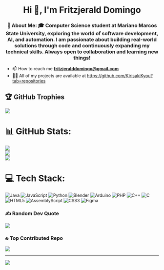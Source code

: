 <h1 align="center"> Hi 👋, I'm Fritzjerald Domingo</h1>

<h3 align="center"> 💫 About Me:
🎓 Computer Science student at Mariano Marcos State University, exploring the world of software development, AI, and automation. I am passionate about building real-world solutions through code and continuously expanding my technical skills. Always open to collaboration and learning new things!</h3>

- 📫 How to reach me **fritzjeralddomingo@gmail.com**
- 👨‍💻 All of my projects are available at https://github.com/KirisakiKyou?tab=repositories
## 🏆 GitHub Trophies
![](https://github-profile-trophy.vercel.app/?username=KirisakiKyou&theme=ambient_gradient&no-frame=true&no-bg=false&margin-w=4)

# 📊 GitHub Stats:
![](https://github-readme-stats.vercel.app/api?username=KirisakiKyou&theme=ambient_gradient&hide_border=false&include_all_commits=true&count_private=true)<br/>
![](https://github-readme-streak-stats.herokuapp.com/?user=KirisakiKyou&theme=ambient_gradient&hide_border=false)<br/>
![](https://github-readme-stats.vercel.app/api/top-langs/?username=KirisakiKyou&theme=ambient_gradient&hide_border=false&include_all_commits=true&count_private=true&layout=compact)

# 💻 Tech Stack:
![Java](https://img.shields.io/badge/java-%23ED8B00.svg?style=flat&logo=openjdk&logoColor=white) ![JavaScript](https://img.shields.io/badge/javascript-%23323330.svg?style=flat&logo=javascript&logoColor=%23F7DF1E) ![Python](https://img.shields.io/badge/python-3670A0?style=flat&logo=python&logoColor=ffdd54) ![Blender](https://img.shields.io/badge/blender-%23F5792A.svg?style=flat&logo=blender&logoColor=white) ![Arduino](https://img.shields.io/badge/-Arduino-00979D?style=flat&logo=Arduino&logoColor=white) ![PHP](https://img.shields.io/badge/php-%23777BB4.svg?style=flat&logo=php&logoColor=white) ![C++](https://img.shields.io/badge/c++-%2300599C.svg?style=flat&logo=c%2B%2B&logoColor=white) ![C](https://img.shields.io/badge/c-%2300599C.svg?style=flat&logo=c&logoColor=white) ![HTML5](https://img.shields.io/badge/html5-%23E34F26.svg?style=flat&logo=html5&logoColor=white) ![AssemblyScript](https://img.shields.io/badge/assembly%20script-%23000000.svg?style=flat&logo=assemblyscript&logoColor=white) ![CSS3](https://img.shields.io/badge/css3-%231572B6.svg?style=flat&logo=css3&logoColor=white) ![Figma](https://img.shields.io/badge/figma-%23F24E1E.svg?style=flat&logo=figma&logoColor=white)

### ✍️ Random Dev Quote
![](https://quotes-github-readme.vercel.app/api?type=horizontal&theme=light)

### 🔝 Top Contributed Repo
![](https://github-contributor-stats.vercel.app/api?username=KirisakiKyou&limit=5&theme=ambient_gradient&combine_all_yearly_contributions=true)

---
[![](https://visitcount.itsvg.in/api?id=KirisakiKyou&icon=5&color=5)](https://visitcount.itsvg.in)


